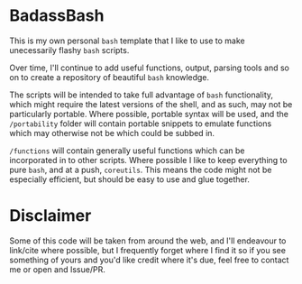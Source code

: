 # BadassBash

This is my own personal `bash` template that I like to use to make unecessarily flashy `bash` scripts.

Over time, I'll continue to add useful functions, output, parsing tools and so on to create a repository of
beautiful `bash` knowledge.

The scripts will be intended to take full advantage of `bash` functionality, which might require the latest
versions of the shell, and as such, may not be particularly portable. Where possible, portable syntax will be
used, and the `/portability` folder will contain portable snippets to emulate functions which may otherwise
not be which could be subbed in.

`/functions` will contain generally useful functions which can be incorporated in to other scripts. Where
possible I like to keep everything to pure `bash`, and at a push, `coreutils`. This means the code might not
be especially efficient, but should be easy to use and glue together.


# Disclaimer

Some of this code will be taken from around the web, and I'll endeavour to link/cite where possible, but I
frequently forget where I find it so if you see something of yours and you'd like credit where it's due, feel
free to contact me or open and Issue/PR.
